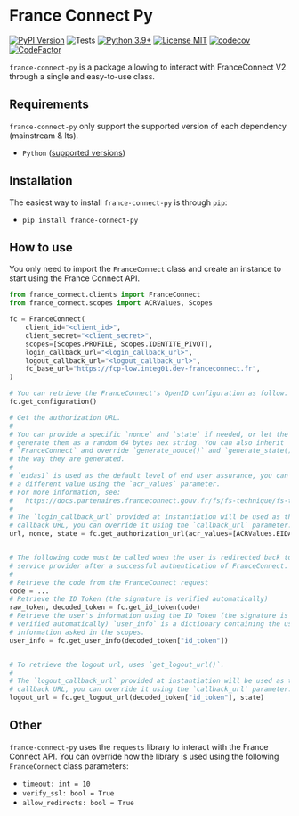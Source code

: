 France Connect Py
=====================

[![PyPI Version](https://badge.fury.io/py/france-connect-py.svg)](https://badge.fury.io/py/france-connect-py)
![Tests](https://github.com/Codoc-os/france-connect-py/workflows/Tests/badge.svg)
[![Python 3.9+](https://img.shields.io/badge/Python-3.9+-brightgreen.svg)](#)
[![License MIT](https://img.shields.io/badge/license-MIT-brightgreen.svg)](https://github.com/Codoc-os/france-connect-py/blob/main/LICENSE)
[![codecov](https://codecov.io/gh/Codoc-os/france-connect-py/branch/main/graph/badge.svg)](https://codecov.io/gh/Codoc-os/france-connect-py)
[![CodeFactor](https://www.codefactor.io/repository/github/Codoc-os/france-connect-py/badge)](https://www.codefactor.io/repository/github/Codoc-os/france-connect-py)

`france-connect-py` is a package allowing to interact with FranceConnect V2
through a single and easy-to-use class.

## Requirements

`france-connect-py` only support the supported version of each dependency (mainstream & lts).

* `Python` ([supported versions](https://devguide.python.org/versions/))

## Installation 

The easiest way to install `france-connect-py` is through `pip`:

* `pip install france-connect-py`

## How to use

You only need to import the `FranceConnect` class and create an instance to
start using the France Connect API.

```python
from france_connect.clients import FranceConnect
from france_connect.scopes import ACRValues, Scopes

fc = FranceConnect(
    client_id="<client_id>",
    client_secret="<client_secret>",
    scopes=[Scopes.PROFILE, Scopes.IDENTITE_PIVOT],
    login_callback_url="<login_callback_url>",
    logout_callback_url="<logout_callback_url>",
    fc_base_url="https://fcp-low.integ01.dev-franceconnect.fr",
)

# You can retrieve the FranceConnect's OpenID configuration as follow.
fc.get_configuration()

# Get the authorization URL.
#
# You can provide a specific `nonce` and `state` if needed, or let the class
# generate them as a random 64 bytes hex string. You can also inherit
# `FranceConnect` and override `generate_nonce()` and `generate_state()` to change
# the way they are generated.
# 
# `eidas1` is used as the default level of end user assurance, you can provide
# a different value using the `acr_values` parameter.
# For more information, see:
#   https://docs.partenaires.franceconnect.gouv.fr/fs/fs-technique/fs-technique-eidas-acr/
# 
# The `login_callback_url` provided at instantiation will be used as the
# callback URL, you can override it using the `callback_url` parameter.
url, nonce, state = fc.get_authorization_url(acr_values=[ACRValues.EIDAS2])


# The following code must be called when the user is redirected back to the
# service provider after a successful authentication of FranceConnect.
#
# Retrieve the code from the FranceConnect request
code = ...
# Retrieve the ID Token (the signature is verified automatically)
raw_token, decoded_token = fc.get_id_token(code)
# Retrieve the user's information using the ID Token (the signature is also
# verified automatically) `user_info` is a dictionary containing the user's
# information asked in the scopes.
user_info = fc.get_user_info(decoded_token["id_token"])


# To retrieve the logout url, uses `get_logout_url()`.
#
# The `logout_callback_url` provided at instantiation will be used as the
# callback URL, you can override it using the `callback_url` parameter.
logout_url = fc.get_logout_url(decoded_token["id_token"], state)
```

## Other

`france-connect-py` uses the `requests` library to interact with the France
Connect API. You can override how the library is used using the following
`FranceConnect` class parameters:

* `timeout: int = 10`
* `verify_ssl: bool = True`
* `allow_redirects: bool = True`
